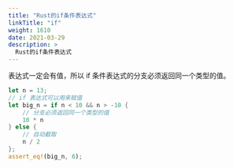 ```yaml
---
title: "Rust的if条件表达式"
linkTitle: "if"
weight: 1610
date: 2021-03-29
description: >
  Rust的if条件表达式
---
```



表达式一定会有值，所以 if 条件表达式的分支必须返回同一个类型的值。

```rust
let n = 13;
// if 表达式可以用来赋值
let big_n = if n < 10 && n > -10 {
    // 分支必须返回同一个类型的值
    10 * n
} else {
    // 自动截取
    n / 2
};
assert_eq!(big_n, 6);
```

